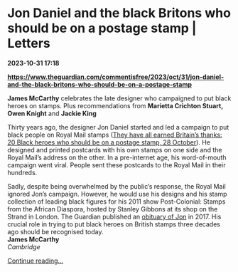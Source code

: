 # Jon Daniel and the black Britons who should be on a postage stamp | Letters

**2023-10-31 17:18**

**https://www.theguardian.com/commentisfree/2023/oct/31/jon-daniel-and-the-black-britons-who-should-be-on-a-postage-stamp**

**James McCarthy** celebrates the late designer who campaigned to put black heroes on stamps. Plus recommendations from **Marietta Crichton Stuart, Owen Knight** and **Jackie King**

Thirty years ago, the designer Jon Daniel started and led a campaign to put black people on Royal Mail stamps ([They have all earned Britain’s thanks: 20 Black heroes who should be on a postage stamp, 28 October](https://www.theguardian.com/commentisfree/2023/oct/28/britain-postage-stamp-black-history-month)). He designed and printed postcards with his own stamps on one side and the Royal Mail’s address on the other. In a pre-internet age, his word-of-mouth campaign went viral. People sent these postcards to the Royal Mail in their hundreds.

Sadly, despite being overwhelmed by the public’s response, the Royal Mail ignored Jon’s campaign. However, he would use his designs and his stamp collection of leading black figures for his 2011 show Post-Colonial: Stamps from the African Diaspora, hosted by Stanley Gibbons at its shop on the Strand in London. The Guardian published an [obituary of Jon](https://www.theguardian.com/culture/2017/oct/31/jon-daniel-obituary) in 2017. His crucial role in trying to put black heroes on British stamps three decades ago should be recognised today.  
**James McCarthy**  
_Cambridge_

[Continue reading...](https://www.theguardian.com/commentisfree/2023/oct/31/jon-daniel-and-the-black-britons-who-should-be-on-a-postage-stamp)